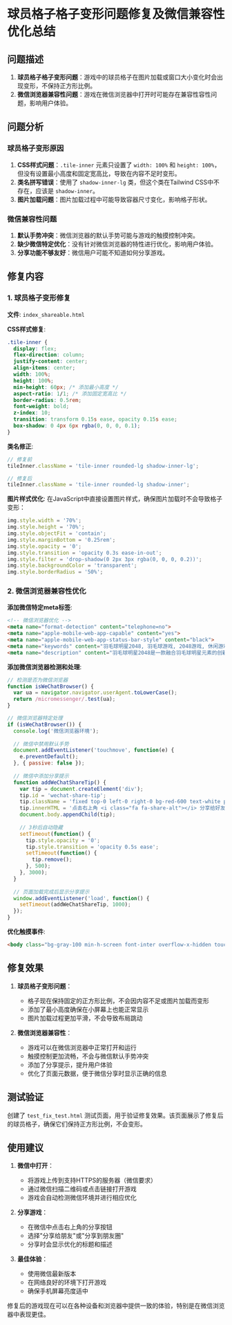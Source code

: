# 球员格子格子变形问题修复及微信兼容性优化总结

## 问题描述

1. **球员格子格子变形问题**：游戏中的球员格子在图片加载或窗口大小变化时会出现变形，不保持正方形比例。
2. **微信浏览器兼容性问题**：游戏在微信浏览器中打开时可能存在兼容性容性问题，影响用户体验。

## 问题分析

### 球员格子变形原因

1. **CSS样式问题**：`.tile-inner` 元素只设置了 `width: 100%` 和 `height: 100%`，但没有设置最小高度和固定宽高比，导致在内容不足时变形。
2. **类名拼写错误**：使用了 `shadow-inner-lg` 类，但这个类在Tailwind CSS中不存在，应该是 `shadow-inner`。
3. **图片加载问题**：图片加载过程中可能导致容器尺寸变化，影响格子形状。

### 微信兼容性问题

1. **默认手势冲突**：微信浏览器的默认手势可能与游戏的触摸控制冲突。
2. **缺少微信特定优化**：没有针对微信浏览器的特性进行优化，影响用户体验。
3. **分享功能不够友好**：微信用户可能不知道如何分享游戏。

## 修复内容

### 1. 球员格子变形修复

**文件**: `index_shareable.html`

**CSS样式修复**:
```css
.tile-inner {
  display: flex;
  flex-direction: column;
  justify-content: center;
  align-items: center;
  width: 100%;
  height: 100%;
  min-height: 60px; /* 添加最小高度 */
  aspect-ratio: 1/1; /* 添加固定宽高比 */
  border-radius: 0.5rem;
  font-weight: bold;
  z-index: 10;
  transition: transform 0.15s ease, opacity 0.15s ease;
  box-shadow: 0 4px 6px rgba(0, 0, 0, 0.1);
}
```

**类名修正**:
```javascript
// 修复前
tileInner.className = 'tile-inner rounded-lg shadow-inner-lg';

// 修复后
tileInner.className = 'tile-inner rounded-lg shadow-inner';
```

**图片样式优化**:
在JavaScript中直接设置图片样式，确保图片加载时不会导致格子变形：
```javascript
img.style.width = '70%';
img.style.height = '70%';
img.style.objectFit = 'contain';
img.style.marginBottom = '0.25rem';
img.style.opacity = '0';
img.style.transition = 'opacity 0.3s ease-in-out';
img.style.filter = 'drop-shadow(0 2px 3px rgba(0, 0, 0, 0.2))';
img.style.backgroundColor = 'transparent';
img.style.borderRadius = '50%';
```

### 2. 微信浏览器兼容性优化

**添加微信特定meta标签**:
```html
<!-- 微信浏览器优化 -->
<meta name="format-detection" content="telephone=no">
<meta name="apple-mobile-web-app-capable" content="yes">
<meta name="apple-mobile-web-app-status-bar-style" content="black">
<meta name="keywords" content="羽毛球明星2048, 羽毛球游戏, 2048游戏, 休闲游戏">
<meta name="description" content="羽毛球明星2048是一款融合羽毛球明星元素的创新2048游戏，合并相同等级的球员，挑战世界冠军！">
```

**添加微信浏览器检测和处理**:
```javascript
// 检测是否为微信浏览器
function isWeChatBrowser() {
  var ua = navigator.navigator.userAgent.toLowerCase();
  return /micromessenger/.test(ua);
}

// 微信浏览器特定处理
if (isWeChatBrowser()) {
  console.log('微信浏览器环境');
  
  // 微信中禁用默认手势
  document.addEventListener('touchmove', function(e) {
    e.preventDefault();
  }, { passive: false });
  
  // 微信中添加分享提示
  function addWeChatShareTip() {
    var tip = document.createElement('div');
    tip.id = 'wechat-share-tip';
    tip.className = 'fixed top-0 left-0 right-0 bg-red-600 text-white p-2 text-center text-sm z-50';
    tip.innerHTML = '点击右上角 <i class="fa fa-share-alt"></i> 分享给好友';
    document.body.appendChild(tip);
    
    // 3秒后自动隐藏
    setTimeout(function() {
      tip.style.opacity = '0';
      tip.style.transition = 'opacity 0.5s ease';
      setTimeout(function() {
        tip.remove();
      }, 500);
    }, 3000);
  }
  
  // 页面加载完成后显示分享提示
  window.addEventListener('load', function() {
    setTimeout(addWeChatShareTip, 1000);
  });
}
```

**优化触摸事件**:
```html
<body class="bg-gray-100 min-h-screen font-inter overflow-x-hidden touch-manipulation">
```

## 修复效果

1. **球员格子变形问题**：
   - 格子现在保持固定的正方形比例，不会因内容不足或图片加载而变形
   - 添加了最小高度确保在小屏幕上也能正常显示
   - 图片加载过程更加平滑，不会导致布局跳动

2. **微信浏览器兼容性**：
   - 游戏可以在微信浏览器中正常打开和运行
   - 触摸控制更加流畅，不会与微信默认手势冲突
   - 添加了分享提示，提升用户体验
   - 优化了页面元数据，便于微信分享时显示正确的信息

## 测试验证

创建了 `test_fix_test.html` 测试页面，用于验证修复效果。该页面展示了修复后的球员格子，确保它们保持正方形比例，不会变形。

## 使用建议

1. **微信中打开**：
   - 将游戏上传到支持HTTPS的服务器（微信要求）
   - 通过微信扫描二维码或点击链接打开游戏
   - 游戏会自动检测微信环境并进行相应优化

2. **分享游戏**：
   - 在微信中点击右上角的分享按钮
   - 选择"分享给朋友"或"分享到朋友圈"
   - 分享时会显示优化的标题和描述

3. **最佳体验**：
   - 使用微信最新版本
   - 在网络良好的环境下打开游戏
   - 确保手机屏幕亮度适中

修复后的游戏现在可以在各种设备和浏览器中提供一致的体验，特别是在微信浏览器中表现更佳。
